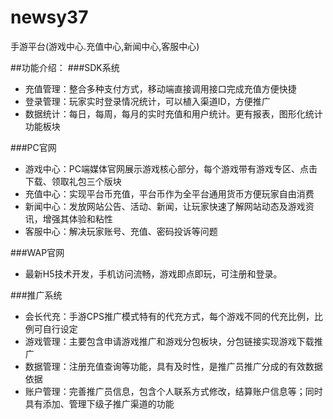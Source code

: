 # newsy37
手游平台(游戏中心.充值中心,新闻中心,客服中心)

##功能介绍：
###SDK系统

* 充值管理：整合多种支付方式，移动端直接调用接口完成充值方便快捷
* 登录管理：玩家实时登录情况统计，可以植入渠道ID，方便推广
* 数据统计：每日，每周，每月的实时充值和用户统计。更有报表，图形化统计功能板块

###PC官网

* 游戏中心：PC端媒体官网展示游戏核心部分，每个游戏带有游戏专区、点击下载、领取礼包三个版块
* 充值中心：实现平台币充值，平台币作为全平台通用货币方便玩家自由消费
* 新闻中心：发放网站公告、活动、新闻，让玩家快速了解网站动态及游戏资讯，增强其体验和粘性
* 客服中心：解决玩家账号、充值、密码投诉等问题

###WAP官网

* 最新H5技术开发，手机访问流畅，游戏即点即玩，可注册和登录。

###推广系统
* 会长代充：手游CPS推广模式特有的代充方式，每个游戏不同的代充比例，比例可自行设定
* 游戏管理：主要包含申请游戏推广和游戏分包板块，分包链接实现游戏下载推广
* 数据管理：注册充值查询等功能，具有及时性，是推广员推广分成的有效数据依据
* 账户管理：完善推广员信息，包含个人联系方式修改，结算账户信息等；同时具有添加、管理下级子推广渠道的功能